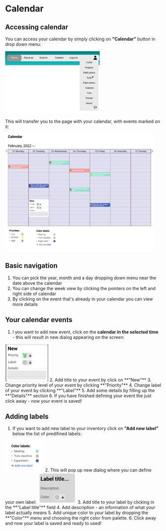# Calendar

## Accessing calendar

You can access your calendar by simply clicking on **"Calendar"** button in drop down menu:

<img src='../../img/header.png' height=200>

This will transfer you to the page with your calendar, with events marked on it:

<img src='../../img/calendar.png' height=380>

## Basic navigation

1. You can pick the year, month and a day dropping down menu near the date above the calendar
2. You can change the week view by clicking the pointers on the left and right side of calendar
3. By clicking on the event that's already in your calendar you can view more details 

## Your calendar events

1. I you want to add new event, click on the **calendar in the selected time** - this will result in new dialog appearing on the screen:  
<img src='../../img/event.png' height=120>
2. Add title to your event by click on **"New"** 
3. Change priority level of your event by clicking **"Priority"**
4. Change label of your event by clicking **"Label"**
5. Add some details by filling up the **"Details"** section
6. If you have finished defining your event the just click away - now your event is saved!

## Adding labels

1. If you want to add new label to your inventory click on **"Add new label"** below the list of predifined labels:
<img src='../../img/labels.png' height=100>
2. This will pop up new dialog where you can define your own label:  
<img src='../../img/new label .png' height=100>
3. Add title to your label by clicking in the **"Label title"** field
4. Add description - an information of what your label actually means
5. Add unique color to your label by dropping the **"Color"** menu and choosing the right color from palette. 
6. Click away and now your label is saved and ready to used!
